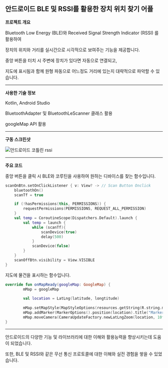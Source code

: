 ## 안드로이드 BLE 및 RSSI를 활용한 장치 위치 찾기 어플

**프로젝트 개요**

Bluetooth Low Energy (BLE)와 Received Signal Strength Indicator (RSSI) 를 활용하여 

장치의 위치와 거리를 실시간으로 시각적으로 보여주는 기능을 제공합니다.

중앙 버튼을 터치 시 주변에 장치가 있다면 자동으로 연결되고,

지도에 표시됨과 함께 원형 파동으로 어느정도 거리에 있는지 대략적으로 파악할 수 있습니다.

--------------------------------------------------------

**사용한 기술 정보**

Kotlin, Android Studio

BluetoothAdapter 및 BluetoothLeScanner 클래스 활용

googleMap API 활용

--------------------------------------------------------

**구동 스크린샷**

![안드로이드 코틀린 rssi](https://github.com/GH1014/Android_BLE_Rssi_Kotlin/assets/95550744/391d48e1-4b2f-4d65-8962-be347758cc1f)

--------------------------------------------------------

**주요 코드**

중앙 버튼을 클릭 시 BLE와 코루틴을 사용하여 원하는 디바이스를 찾는 함수입니다.

```kotlin
scanOnBtn.setOnClickListener { v: View? -> // Scan Button Onclick
    bluetoothOn()
    scanTf = true

    if (!hasPermissions(this, PERMISSIONS)) {
        requestPermissions(PERMISSIONS, REQUEST_ALL_PERMISSION)
    }
    val temp = CoroutineScope(Dispatchers.Default).launch {
        val temp = launch {
            while (scanTf){
                scanDevice(true)
                delay(500)
            }
            scanDevice(false)
        }
    }
    scanOffBtn.visibility = View.VISIBLE
}
```

지도에 물건을 표시하는 함수입니다.

```kotlin
override fun onMapReady(googleMap: GoogleMap) {
        mMap = googleMap
        
        val location = LatLng(latitude, longtitude)
        
        mMap.setMapStyle(MapStyleOptions(resources.getString(R.string.mapstyle)))
        mMap.addMarker(MarkerOptions().position(location).title("Marker in Sydney"))
        mMap.moveCamera(CameraUpdateFactory.newLatLngZoom(location, 10f))
}
```

--------------------------------------------------------

안드로이드의 다양한 기능 및 라이브러리에 대한 이해와 활용능력을 향상시키는데 도움이 되었습니다.

또한, BLE 및 RSSI와 같은 무선 통신 프로토콜에 대한 이해와 실전 경험을 쌓을 수 있었습니다.
